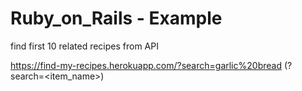 # Ruby_on_Rails - Example

find first 10 related recipes from API

https://find-my-recipes.herokuapp.com/?search=garlic%20bread
(?search=<item_name>)
